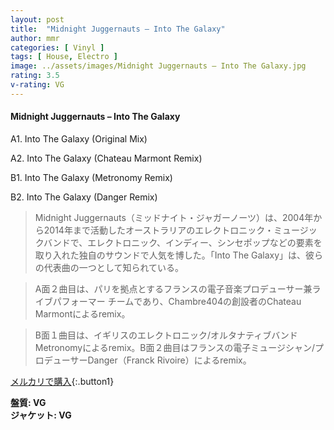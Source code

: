 ```yaml
---
layout: post
title:  "Midnight Juggernauts – Into The Galaxy"
author: mmr
categories: [ Vinyl ]
tags: [ House, Electro ]
image: ../assets/images/Midnight Juggernauts – Into The Galaxy.jpg
rating: 3.5
v-rating: VG
---
```


#### Midnight Juggernauts – Into The Galaxy

A1. Into The Galaxy (Original Mix)

A2. Into The Galaxy (Chateau Marmont Remix)

B1. Into The Galaxy (Metronomy Remix)

B2. Into The Galaxy (Danger Remix)

> Midnight Juggernauts（ミッドナイト・ジャガーノーツ）は、2004年から2014年まで活動したオーストラリアのエレクトロニック・ミュージックバンドで、エレクトロニック、インディー、シンセポップなどの要素を取り入れた独自のサウンドで人気を博した。「Into The Galaxy」は、彼らの代表曲の一つとして知られている。

> A面２曲目は、パリを拠点とするフランスの電子音楽プロデューサー兼ライブパフォーマー チームであり、Chambre404の創設者のChateau Marmontによるremix。

> B面１曲目は、イギリスのエレクトロニック/オルタナティブバンドMetronomyによるremix。B面２曲目はフランスの電子ミュージシャン/プロデューサーDanger（Franck Rivoire）によるremix。

[メルカリで購入](https://jp.mercari.com/item/m29871308706){:.button1}

<div class="mt-4 mb-4 d-flex align-items-center">
<strong class="mr-1">盤質: VG</strong>
</div>
<div class="mt-4 mb-4 d-flex align-items-center">
<strong class="mr-1">ジャケット: VG</strong>
</div>
